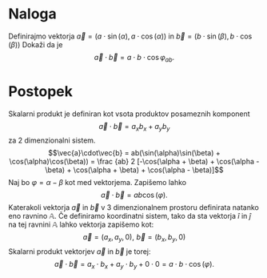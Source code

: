 # Naloga
Definirajmo vektorja $\vec a = (a\cdot\sin(\alpha), a\cdot\cos(\alpha))$ in $\vec b = (b\cdot\sin(\beta), b\cdot\cos(\beta))$
Dokaži da je $$\vec{a}\cdot\vec{b}= a\cdot b\cdot\cos{\varphi_{ab}}.$$

# Postopek
Skalarni produkt je definiran kot vsota produktov posameznih komponent $$\vec a \cdot \vec b = a_xb_x + a_yb_y$$za 2 dimenzionalni sistem.
$$\vec{a}\cdot\vec{b} = ab(\sin(\alpha)\sin(\beta) + \cos(\alpha)\cos(\beta)) = \frac {ab} 2 [-\cos(\alpha + \beta) + \cos(\alpha - \beta) + \cos(\alpha + \beta) + \cos(\alpha - \beta)]$$
Naj bo $\varphi = \alpha - \beta$ kot med vektorjema. Zapišemo lahko
$$\vec{a}\cdot\vec{b} = ab\cos(\varphi).$$Katerakoli vektorja $\vec a$ in $\vec b$  v 3 dimenzionalnem prostoru definirata natanko eno ravnino $\mathbb{A}$. Če definiramo koordinatni sistem, tako da sta vektorja $\hat i$ in $\hat j$ na tej ravnini $\mathbb{A}$ lahko vektorja zapišemo kot:
$$\vec a = (a_x, a_y, 0), \, \, \vec b = (b_x, b_y, 0)$$
Skalarni produkt vektorjev $\vec a$ in $\vec b$ je torej:
$$\vec a \cdot \vec b = a_x \cdot b_x + a_y \cdot b_y + 0 \cdot 0 = a \cdot b \cdot \cos(\varphi).$$